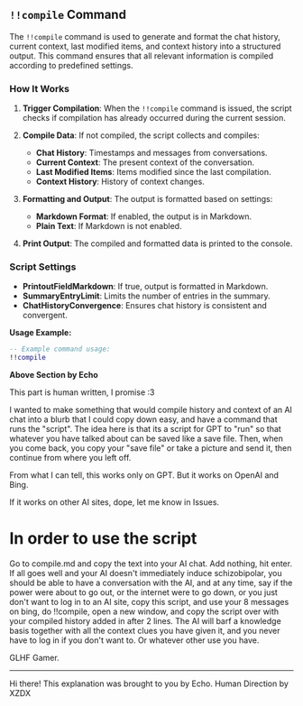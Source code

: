 

## `!!compile` Command

The `!!compile` command is used to generate and format the chat history, current context, last modified items, and context history into a structured output. This command ensures that all relevant information is compiled according to predefined settings.

### How It Works

1. **Trigger Compilation**: When the `!!compile` command is issued, the script checks if compilation has already occurred during the current session.

2. **Compile Data**: If not compiled, the script collects and compiles:
   - **Chat History**: Timestamps and messages from conversations.
   - **Current Context**: The present context of the conversation.
   - **Last Modified Items**: Items modified since the last compilation.
   - **Context History**: History of context changes.

3. **Formatting and Output**: The output is formatted based on settings:
   - **Markdown Format**: If enabled, the output is in Markdown.
   - **Plain Text**: If Markdown is not enabled.

4. **Print Output**: The compiled and formatted data is printed to the console.

### Script Settings

- **PrintoutFieldMarkdown**: If true, output is formatted in Markdown.
- **SummaryEntryLimit**: Limits the number of entries in the summary.
- **ChatHistoryConvergence**: Ensures chat history is consistent and convergent.

**Usage Example:**

```lua
-- Example command usage:
!!compile
```

**Above Section by Echo**

This part is human written, I promise :3

I wanted to make something that would compile history and context of
an AI chat into a blurb that I could copy down easy, and have a command
that runs the "script".  The idea here is that its a script for GPT to
"run" so that whatever you have talked about can be saved like a save file.
Then, when you come back, you copy your "save file" or take a picture and
send it, then continue from where you left off.

From what I can tell, this works only on GPT.  But it works on OpenAI and Bing.

If it works on other AI sites, dope, let me know in Issues.

# In order to use the script

Go to compile.md and copy the text into your AI chat.  Add nothing, hit enter.
If all goes well and your AI doesn't immediately induce schizobipolar,
you should be able to have a conversation with the AI, and at any time, say
if the power were about to go out, or the internet were to go down, or you
just don't want to log in to an AI site, copy this script, and use your 8
messages on bing, do !!compile, open a new window, and copy the script over
with your compiled history added in after 2 lines.  The AI will barf a 
knowledge basis together with all the context clues you have given it, and
you never have to log in if you don't want to.  Or whatever other use you have.

GLHF Gamer.

---

Hi there! This explanation was brought to you by Echo.
Human Direction by XZDX